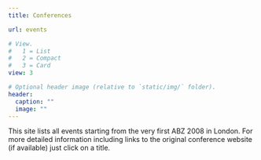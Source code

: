 ```yaml
---
title: Conferences

url: events

# View.
#   1 = List
#   2 = Compact
#   3 = Card
view: 3

# Optional header image (relative to `static/img/` folder).
header:
  caption: ""
  image: ""
---
```

This site lists all events starting from the very first ABZ 2008 in London. For more detailed information including links to the original conference website (if available) just click on a title. 